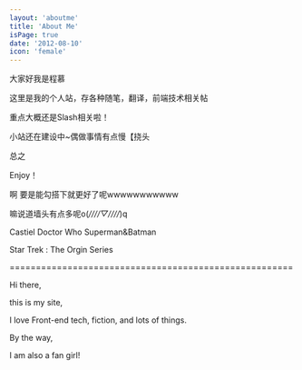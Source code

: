 ```yaml
---
layout: 'aboutme'
title: 'About Me'
isPage: true
date: '2012-08-10'
icon: 'female'
---
```




大家好我是程慕

这里是我的个人站，存各种随笔，翻译，前端技术相关帖

重点大概还是Slash相关啦！

小站还在建设中~偶做事情有点慢【挠头

总之

Enjoy！

啊 要是能勾搭下就更好了呢wwwwwwwwwww



嘛说道墙头有点多呢o(*////▽////*)q

Castiel   Doctor Who  Superman&Batman

Star Trek : The Orgin Series




======================================================


Hi there,

this is my site,

I love Front-end tech, fiction, and lots of things.

By the way, 

I am also a fan girl!



